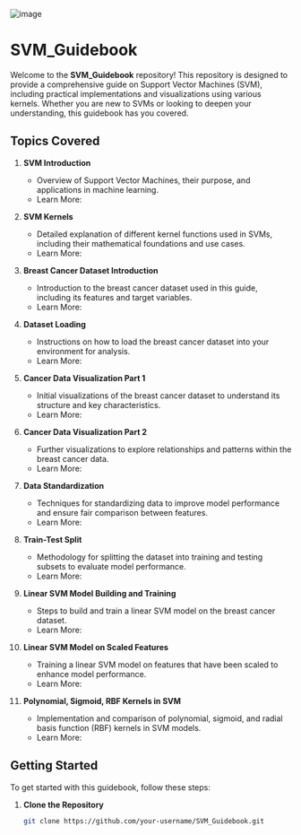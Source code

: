 ![image](https://github.com/user-attachments/assets/bad5349e-30ec-42a5-a049-9ad74c4ff84f)
# SVM_Guidebook

Welcome to the **SVM_Guidebook** repository! This repository is designed to provide a comprehensive guide on Support Vector Machines (SVM), including practical implementations and visualizations using various kernels. Whether you are new to SVMs or looking to deepen your understanding, this guidebook has you covered.

## Topics Covered

1. **SVM Introduction**
   - Overview of Support Vector Machines, their purpose, and applications in machine learning.
   - Learn More: 

2. **SVM Kernels**
   - Detailed explanation of different kernel functions used in SVMs, including their mathematical foundations and use cases.
   - Learn More: 

3. **Breast Cancer Dataset Introduction**
   - Introduction to the breast cancer dataset used in this guide, including its features and target variables.
   - Learn More:

4. **Dataset Loading**
   - Instructions on how to load the breast cancer dataset into your environment for analysis.
   - Learn More:
    
5. **Cancer Data Visualization Part 1**
   - Initial visualizations of the breast cancer dataset to understand its structure and key characteristics.
   - Learn More:

6. **Cancer Data Visualization Part 2**
   - Further visualizations to explore relationships and patterns within the breast cancer data.
   - Learn More:

7. **Data Standardization**
   - Techniques for standardizing data to improve model performance and ensure fair comparison between features.
   - Learn More:

8. **Train-Test Split**
   - Methodology for splitting the dataset into training and testing subsets to evaluate model performance.
   - Learn More:

9. **Linear SVM Model Building and Training**
   - Steps to build and train a linear SVM model on the breast cancer dataset.
   - Learn More:

10. **Linear SVM Model on Scaled Features**
    - Training a linear SVM model on features that have been scaled to enhance model performance.
    - Learn More:

11. **Polynomial, Sigmoid, RBF Kernels in SVM**
    - Implementation and comparison of polynomial, sigmoid, and radial basis function (RBF) kernels in SVM models.
    - Learn More:

## Getting Started

To get started with this guidebook, follow these steps:

1. **Clone the Repository**
   ```bash
   git clone https://github.com/your-username/SVM_Guidebook.git
